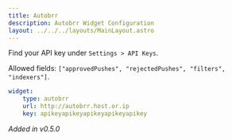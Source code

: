 ```yaml
---
title: Autobrr
description: Autobrr Widget Configuration
layout: ../../../layouts/MainLayout.astro
---
```


Find your API key under `Settings > API Keys`.

Allowed fields: `["approvedPushes", "rejectedPushes", "filters", "indexers"]`.

```yaml
widget:
    type: autobrr
    url: http://autobrr.host.or.ip
    key: apikeyapikeyapikeyapikeyapikey
```

*Added in v0.5.0*
